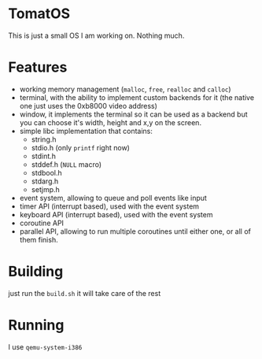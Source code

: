 # TomatOS

This is just a small OS I am working on. Nothing much.

# Features

- working memory management (`malloc`, `free`, `realloc` and `calloc`)
- terminal, with the ability to implement custom backends for it (the native one just uses the 0xb8000 video address)
- window, it implements the terminal so it can be used as a backend but you can choose it's width, height and x,y on the screen.
- simple libc implementation that contains:
    * string.h
    * stdio.h (only `printf` right now)
    * stdint.h
    * stddef.h (`NULL` macro)
    * stdbool.h
    * stdarg.h
    * setjmp.h
- event system, allowing to queue and poll events like input
- timer API (interrupt based), used with the event system
- keyboard API (interrupt based), used with the event system
- coroutine API
- parallel API, allowing to run multiple coroutines until either one, or all of them finish.

# Building

just run the `build.sh` it will take care of the rest

# Running

I use `qemu-system-i386`
